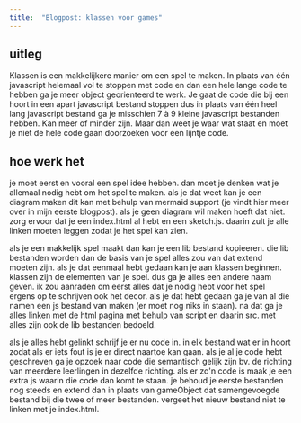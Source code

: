 ```yaml
---
title:  "Blogpost: klassen voor games"
---
```


<!--wat ik nu eigenlijk heb gekozen als blogpost onderwerp-->
## uitleg

Klassen is een makkelijkere manier om een spel te maken. In plaats van één javascript helemaal vol te stoppen met code  en dan een hele lange code te hebben ga je meer object georienteerd te werk. Je gaat de code die bij een hoort in een apart javascript bestand stoppen dus in plaats van één heel lang javascript bestand ga je misschien 7 à 9 kleine javascript bestanden hebben. Kan meer of minder zijn. Maar dan weet je waar wat staat en moet je niet de hele code gaan doorzoeken voor een lijntje code.

<!--more-->

<!--stap voor stap hoe je het installeer-->

## hoe werk het

je moet eerst en vooral een spel idee hebben. dan moet je denken wat je allemaal nodig hebt om het spel te maken. als je dat weet kan je een diagram maken dit kan met behulp van mermaid support (je vindt hier meer over in mijn eerste blogpost). als je geen diagram wil maken hoeft dat niet. zorg ervoor dat je een index.html al hebt en een sketch.js. daarin zult je alle linken moeten leggen zodat je het spel kan zien.

als je een makkelijk spel maakt dan kan je een lib bestand kopieeren. die lib bestanden worden dan de basis van je spel alles zou van dat extend moeten zijn. als je dat eenmaal hebt gedaan kan je aan klassen beginnen. klassen zijn de elementen van je spel. dus ga je alles een andere naam geven. ik zou aanraden om eerst alles dat je nodig hebt voor het spel ergens op te schrijven ook het decor. als je dat hebt gedaan ga je van al die namen een js bestand van maken (er moet nog niks in staan). na dat ga je alles linken met de html pagina met behulp van script en daarin src. met alles zijn ook de lib bestanden bedoeld.

als je alles hebt gelinkt schrijf je er nu code in. in elk bestand wat er in hoort zodat als er iets fout is je er direct naartoe kan gaan. als je al je code hebt geschreven ga je opzoek naar code die semantisch gelijk zijn bv. de richting van meerdere leerlingen in dezelfde richting. als er zo'n code is maak je een extra js waarin die code dan komt te staan. je behoud je eerste bestanden nog steeds en extend dan in plaats van gameObject dat samengevoegde bestand bij die twee of meer bestanden. vergeet het nieuw bestand niet te linken met je index.html.



